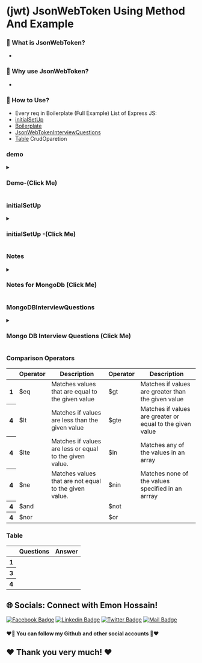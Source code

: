 # (jwt) JsonWebToken Using Method And Example 

### 🔭 What is JsonWebToken?
- 
### 👯 Why use JsonWebToken?
- 
### 🤔 How to Use?
- Every req in Boilerplate (Full Example)
List of Express JS:
- [initialSetUp](#initialSetUp)
- [Boilerplate](#Boilerplate)
- [JsonWebTokenInterviewQuestions](#JsonWebTokenInterviewQuestions)
- [Table](#Table)
CrudOparetion


### demo
<details>
<summary>
  <h3> Demo-(Click Me)</h3>
</summary>
<br >
	
```js

demo code

```
</details>


### initialSetUp
<details>
<summary>
  <h3> initialSetUp -(Click Me)</h3>
</summary>
<br >
	
```js

/* 
1। npm install jsonwebtoken
2.const jwt = require('jsonwebtoken');
3. in your terminal

> require('crypto').randomBytes(64)
	
<Buffer ed 24 a7 0f 85 f1 a9 99 96 bf c0 fd 55 11 70 ce 2e 55 17 e5 eb 13 87 4b 87 e2 90 2d 27 ae f8 18 48 53 13 7c c0 53 61 14 23 9a c7 a9 61 21 a4 96 8a 33 ... 14 more bytes>
	
> require('crypto').randomBytes(64).toString()
'I�%�\x11�U��k��\x04����ϯ���`�T\b\f7\x19g���o�\x1Ft)tՎސ.\x06,\x1C��\n\x16\x04?�\x18"��\\���%h'
	
> require('crypto').randomBytes(64).toString('hex')
'ceb36bf116d2ef75dbd1df43a5e03b1c6fa29105201ba3e98c756534ad394904c724c4d9193cbfc51bf8f2a49dc4187bf63b49dea76e22aa585ce4e749eed619'
>

3.1 .env
ACCESS_TOKEN_SECRET=4766da99c10f0f4b8ba9c75f8ebe20fdd64c0a25115d91cd8f3d761029774b9e08d2bc7ff6c6cf16778aeca710abb1738ff3e71098040b85aa4e00200ab3e577
	
4. client site (login.js )
login(email, password)
      .then((result) => {
        const user = result.user;
        console.log(result.user.email);
        const currentUser = {
          email: user.email,
        };

        console.log(currentUser);

        // get jwt token
        fetch("http://localhost:5000/jwt", {
          method: "POST",
          headers: {
            "content-type": "application/json",
          },
          body: JSON.stringify(currentUser),
        })
          .then((res) => res.json())
          .then((data) => {
            console.log(data);
          });

        // form.reset();
        // navigate(from, {replace:true})
      })
      .catch((error) => console.log(error));


// server (index.js)
app.post('/jwt', async(req, res) => {
const user = req.body;
const token = jwt.sign(user, process.env.ACCESS_TOKEN_SECRET, {expiresIn: "1h"});
res.send(token)

})

```
</details>









### Notes
<details>
<summary>
  <h3>Notes for MongoDb  (Click Me)</h3>
</summary>
<br >
  - Notes must be know every single part for interview 

```js

************Mongo DB  Notes************
//Module 65-8
 1.What are MongoDb operators?
MongoDb offers the following query operator types:
i. Comparison
ii. Logical
iii. Element
iv. Evalution
v. Geospatial
vi. Array
vii. Bitwise
viii. Comments
	
	
	
	

************End Node Notes************
```
</details>
  
### MongoDBInterviewQuestions
<details>
<summary>
  <h3>Mongo DB Interview Questions (Click Me)</h3>
</summary>
<br >
 must be know every single part for interview https://roadmap.sh/react
	
 ```js
************Mongo DB Interview Questions************
	
//Milestone: 11 Backend and Database integrate
//Node.js Interview Questions
//Module 65.9
1. What is Node.js and how it works?
2. What are the key features of Node.js?
3. What in npm? What is the main functionality of npm?
4. What is the difference between JavaScript and Node.js?
5. What is event-driven programming in Node.js?
6. How single threaded handles concurrency when multiple I/O operations happing in Node.js?
7. What is package.json?
8. What is Event loop in Node.js and how does it work?
9. What do you understand by callback hell?

//MongoDb Interview Questions	
1. What is a Document in MongoDb?
2. What is Collection in MongoDb?
3. What are some fetures of MongoDb?
4. When to use MongoDb?
5. What are some of the advantages of MongoDB?
6. What type of DBMS is MongoDB?
7. What is the difference between MongoDB and MYSql?
8. Explain the Structure of ObjectID in MongoDB?
9. What is CRUD in MongoDB?
	
	
	
	
	
	
	
  ************Mongo DB Interview Questions************
 ```
</details>

### Comparison Operators
<div class="overflow-x-auto">
  <table class="table w-full">
    <!-- head -->
    <thead>
      <tr>
        <th></th>
        <th>Operator</th>
        <th>Description</th>
	<th>Operator</th>
        <th>Description</th>
      </tr>
    </thead>
    <tbody>
      <!-- row 1 -->
      <tr>
        <th>1</th>
        <td>$eq </td>
        <td>Matches values that are equal to the given value </td>
	<td> $gt </td>
        <td> Matches if values are greater than the given value </td>
      </tr>
      <!-- row 2 -->
      <tr>
        <th>4</th>
        <td>$lt </td>
        <td>Matches if values are less than the given value </td>
	<td>$gte </td>
        <td> Matches if values are greater or equal to the given value</td>
      </tr>
       <!-- row 1 -->
      <tr>
        <th>4</th>
        <td>$lte </td>
        <td>Matches if values are less or equal to the given value.</td>
	<td> $in</td>
        <td>Matches any of the values in an array </td>
      </tr> <!-- row 1 -->
      <tr>
      <tr>
        <th>4</th>
        <td> $ne</td>
        <td>Matches values that are not equal to the given value. </td>
	<td>$nin </td>
        <td> Matches none of the values specified in an arrray </td>
      </tr> <!-- row 1 -->
      <tr>
        <th>4</th>
        <td>$and </td>
        <td> </td>
	  <td>$not </td>
        <td> </td>
      </tr>
      </tr> <!-- row 1 -->
      <tr>
        <th>4</th>
        <td>$nor </td>
        <td> </td>
	<td>$or </td>
        <td> </td>
      </tr>
    </tbody>
  </table>
</div>

### Table
<div class="overflow-x-auto">
  <table class="table w-full">
    <!-- head -->
    <thead>
      <tr>
        <th></th>
        <th>Questions</th>
        <th>Answer</th>
      </tr>
    </thead>
    <tbody>
      <!-- row 1 -->
      <tr>
        <th>1</th>
        <td> </td>
        <td> </td>
      </tr>
      <!-- row 2 -->
      <tr>
        <th>3</th>
        <td> </td>
        <td> </td>
      </tr>
       <!-- row 1 -->
      <tr>
        <th>4</th>
        <td> </td>
        <td> </td>
      </tr>
    </tbody>
  </table>
</div>



## 🌐 Socials: Connect with Emon Hossain!

[![Facebook Badge](https://img.shields.io/badge/Facebook-1877F2?style=for-the-badge&logo=facebook&logoColor=white)](https://fb.com/emonhossain6) [![Linkedin Badge](https://img.shields.io/badge/LinkedIn-0077B5?style=for-the-badge&logo=linkedin&logoColor=white)](https://www.linkedin.com/in/emon007iu/) [![Twitter Badge](https://img.shields.io/badge/Twitter-1DA1F2?style=for-the-badge&logo=twitter&logoColor=white)](https://twitter.com/@emon_hossain7) [![Mail Badge](https://img.shields.io/badge/Gmail-D14836?style=for-the-badge&logo=gmail&logoColor=white)](mailto:emon.hossain.wd@gmail.com)

<h4>❤️🤔 You can follow my Github and other social accounts 🤔❤️</h4>
<h2>❤️ Thank you very much! ❤️</h2>

